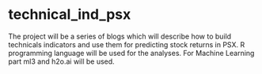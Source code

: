 # technical_ind_psx
The project will be a series of blogs which will describe how to build technicals indicators and use them for predicting stock returns in PSX. R programming language will be used for the analyses. For Machine Learning part ml3 and h2o.ai will be used.
